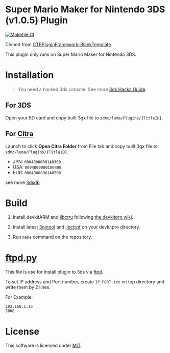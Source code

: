 # Super Mario Maker for Nintendo 3DS (v1.0.5) Plugin

[![Makefile CI](https://github.com/Tenryu278/SMM3DSPlugin/actions/workflows/makefile.yml/badge.svg)](https://github.com/Tenryu278/SMM3DSPlugin/actions/workflows/makefile.yml)

Cloned from [CTRPluginFramework-BlankTemplate](https://github.com/PabloMK7/CTRPluginFramework-BlankTemplate).

This plugin only runs on Super Mario Maker for Nintendo 3DS.

# Installation
> You need a hacked 3ds console. See more [3ds Hacks Guide](https://3ds.hacks.guide/).

## For 3DS
Open your SD card and copy built 3gx file to `sdmc/luma/Plugins/{TitleID}`.

## For [Citra](https://github.com/PabloMK7/citra)
Launch to click **Open Citra Folder** from File tab and copy built 3gx file to `sdmc/luma/Plugins/{TitleID}`.

- JPN: `00040000001A0300`
- USA: `00040000001A0400`
- EUR: `00040000001A0500`

see more [3dsdb](https://3dsdb.com/)

# Build
1. Install devkitARM and [libctru](https://github.com/devkitPro/libctru) following [the devkitpro wiki](https://devkitpro.org/wiki/Getting_Started).

2. Install latest [3gxtool](https://gitlab.com/thepixellizeross/3gxtool) and [libctrpf](https://gitlab.com/thepixellizeross/ctrpluginframework) on your devkitpro directory.

3. Run `make` command on the repository.

# [ftpd.py](ftpd.py)
This file is use for install plugin to 3ds via [ftpd](https://github.com/mtheall/ftpd). 

To set IP address and Port number, create `IP_PORT.txt` on top directory and write them by 2 lines.

For Example:
```
192.168.1.15
5000
```

# License

This software is licensed under [MIT](LICENSE).
